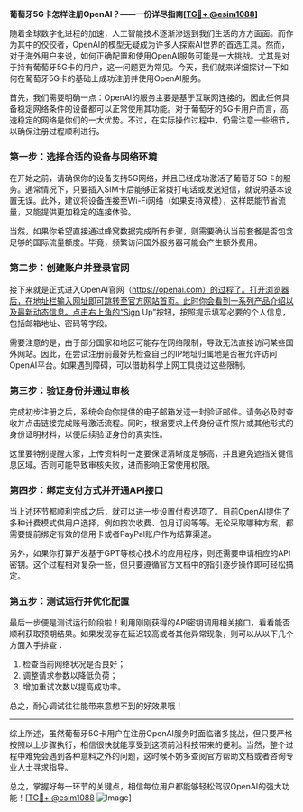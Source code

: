 **葡萄牙5G卡怎样注册OpenAI？——一份详尽指南[[TG💪+ @esim1088](https://t.me/s/esim1088)]**

随着全球数字化进程的加速，人工智能技术逐渐渗透到我们生活的方方面面。而作为其中的佼佼者，OpenAI的模型无疑成为许多人探索AI世界的首选工具。然而，对于海外用户来说，如何正确配置和使用OpenAI服务可能是一大挑战。尤其是对于持有葡萄牙5G卡的用户，这一问题更为常见。今天，我们就来详细探讨一下如何在葡萄牙5G卡的基础上成功注册并使用OpenAI服务。

首先，我们需要明确一点：OpenAI的服务主要是基于互联网连接的，因此任何具备稳定网络条件的设备都可以正常使用其功能。对于葡萄牙的5G卡用户而言，高速稳定的网络是你们的一大优势。不过，在实际操作过程中，仍需注意一些细节，以确保注册过程顺利进行。

### 第一步：选择合适的设备与网络环境

在开始之前，请确保你的设备支持5G网络，并且已经成功激活了葡萄牙5G卡的服务。通常情况下，只要插入SIM卡后能够正常拨打电话或发送短信，就说明基本设置无误。此外，建议将设备连接至Wi-Fi网络（如果支持双模），这样既能节省流量，又能提供更加稳定的连接体验。

当然，如果你希望直接通过蜂窝数据完成所有步骤，则需要确认当前套餐是否包含足够的国际流量额度。毕竟，频繁访问国外服务器可能会产生额外费用。

### 第二步：创建账户并登录官网

接下来就是正式进入OpenAI官网（https://openai.com）的过程了。打开浏览器后，在地址栏输入网址即可跳转至官方网站首页。此时你会看到一系列产品介绍以及最新动态信息。点击右上角的“Sign Up”按钮，按照提示填写必要的个人信息，包括邮箱地址、密码等字段。

需要注意的是，由于部分国家和地区可能存在网络限制，导致无法直接访问某些国外网站。因此，在尝试注册前最好先检查自己的IP地址归属地是否被允许访问OpenAI平台。如果遇到障碍，可以借助科学上网工具绕过这些限制。

### 第三步：验证身份并通过审核

完成初步注册之后，系统会向你提供的电子邮箱发送一封验证邮件。请务必及时查收并点击链接完成账号激活流程。同时，根据要求上传身份证件照片或其他形式的身份证明材料，以便后续验证身份的真实性。

这里要特别提醒大家，上传资料时一定要保证清晰度足够高，并且避免遮挡关键信息区域。否则可能导致审核失败，进而影响正常使用权限。

### 第四步：绑定支付方式并开通API接口

当上述环节都顺利完成之后，就可以进一步设置付费选项了。目前OpenAI提供了多种计费模式供用户选择，例如按次收费、包月订阅等等。无论采取哪种方案，都需要提前绑定有效的信用卡或者PayPal账户作为结算渠道。

另外，如果你打算开发基于GPT等核心技术的应用程序，则还需要申请相应的API密钥。这个过程相对复杂一些，但只要遵循官方文档中的指引逐步操作即可轻松搞定。

### 第五步：测试运行并优化配置

最后一步便是测试运行阶段啦！利用刚刚获得的API密钥调用相关接口，看看能否顺利获取预期结果。如果发现存在延迟较高或者其他异常现象，则可以从以下几个方面入手排查：

1. 检查当前网络状况是否良好；
2. 调整请求参数以降低负荷；
3. 增加重试次数以提高成功率。

总之，耐心调试往往能带来意想不到的好效果哦！

---

综上所述，虽然葡萄牙5G卡用户在注册OpenAI服务时面临诸多挑战，但只要严格按照以上步骤执行，相信很快就能享受到这项前沿科技带来的便利。当然，整个过程中难免会遇到各种意料之外的问题，这时候不妨多查阅官方帮助文档或者咨询专业人士寻求指导。

总之，掌握好每一环节的关键点，相信每位用户都能够轻松驾驭OpenAI的强大功能！[[TG💪+ @esim1088](https://t.me/s/esim1088) ![Image](https://i.postimg.cc/4NQfJmqS/Snipaste-2025-05-13-00-14-12.png)]